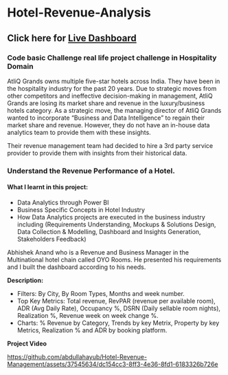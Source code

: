 # Hotel-Revenue-Analysis

## Click here for <a href="https://app.powerbi.com/view?r=eyJrIjoiY2FkOGY4ZDgtNDIxMS00Yjk2LWFmZjgtYjQ0NmRiNmQ1ZThiIiwidCI6ImRmODY3OWNkLWE4MGUtNDVkOC05OWFjLWM4M2VkN2ZmOTVhMCJ9" target="blank">Live Dashboard</a> 


### Code basic Challenge real life project challenge in Hospitality Domain

AtliQ Grands owns multiple five-star hotels across India. They have been in the hospitality industry for the past 20 years. Due to strategic moves from other competitors and ineffective decision-making in management, AtliQ Grands are losing its market share and revenue in the luxury/business hotels category. As a strategic move, the managing director of AtliQ Grands wanted to incorporate “Business and Data Intelligence” to regain their market share and revenue. However, they do not have an in-house data analytics team to provide them with these insights.

Their revenue management team had decided to hire a 3rd party service provider to provide them with insights from their historical data.

### Understand the Revenue Performance of a Hotel.

#### What I learnt in this project:

- Data Analytics through Power BI
- Business Specific Concepts in Hotel Industry
- How Data Analytics projects are executed in the business industry including (Requirements Understanding, Mockups & Solutions Design, Data Collection & Modelling, Dashboard and Insights Generation, Stakeholders Feedback)

Abhishek Anand who is a Revenue and Business Manager in the Multinational hotel chain called OYO Rooms. He presented his requirements and I built the dashboard according to his needs. 

**Description:**
- Filters: By City, By Room Types, Months and week number.
- Top Key Metrics: Total revenue, RevPAR (revenue per available room), ADR (Avg Daily Rate), Occupancy %, DSRN (Daily sellable room nights), Realization %, Revenue week on week change %.
- Charts: % Revenue by Category, Trends by key Metrix, Property by key Metrics, Realization % and ADR by booking platform.

**Project Video**

https://github.com/abdullahayub/Hotel-Revenue-Management/assets/37545634/dc154cc3-8ff3-4e36-8fd1-6183326b726e
